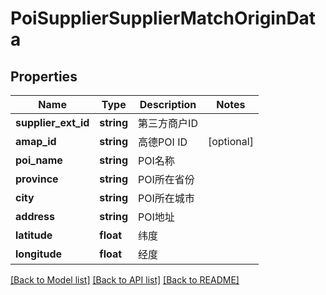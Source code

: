 # PoiSupplierSupplierMatchOriginData

## Properties
Name | Type | Description | Notes
------------ | ------------- | ------------- | -------------
**supplier_ext_id** | **string** | 第三方商户ID | 
**amap_id** | **string** | 高德POI ID | [optional] 
**poi_name** | **string** | POI名称 | 
**province** | **string** | POI所在省份 | 
**city** | **string** | POI所在城市 | 
**address** | **string** | POI地址 | 
**latitude** | **float** | 纬度 | 
**longitude** | **float** | 经度 | 

[[Back to Model list]](../README.md#documentation-for-models) [[Back to API list]](../README.md#documentation-for-api-endpoints) [[Back to README]](../README.md)

